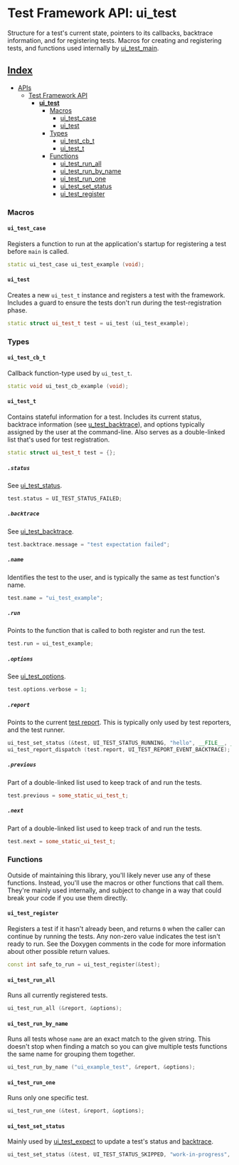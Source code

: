 # Test Framework API: ui_test

Structure for a test's current state, pointers to its callbacks, backtrace information, and for registering tests.
Macros for creating and registering tests, and functions used internally by [ui_test_main](./ui_test_main.md).

## [Index](../../README.md)
- [APIs](../README.md)
  - [Test Framework API](./README.md)
    - **[ui_test](./ui_test.md)**
      - [Macros](#macros)
        - [ui_test_case](#ui_test_case)
        - [ui_test](#ui_test)
      - [Types](#types)
        - [ui_test_cb_t](#ui_test_cb_t)
        - [ui_test_t](#ui_test_t)
      - [Functions](#functions)
        - [ui_test_run_all](#ui_test_run_all)
        - [ui_test_run_by_name](#ui_test_run_by_name)
        - [ui_test_run_one](#ui_test_run_one)
        - [ui_test_set_status](#ui_test_set_status)
        - [ui_test_register](#ui_test_register)

### Macros

#### `ui_test_case`

Registers a function to run at the application's startup for registering a test before `main` is called.

```c++
static ui_test_case ui_test_example (void);
```

#### `ui_test`

Creates a new `ui_test_t` instance and registers a test with the framework. Includes a guard to ensure the tests
don't run during the test-registration phase.

```c++
static struct ui_test_t test = ui_test (ui_test_example);
```

### Types

#### `ui_test_cb_t`

Callback function-type used by `ui_test_t`.

```c++
static void ui_test_cb_example (void);
```

#### `ui_test_t`

Contains stateful information for a test. Includes its current status, backtrace information (see
[u_test_backtrace](./ui_test_backtrace.md)), and options typically assigned by the user at the command-line. Also
serves as a double-linked list that's used for test registration.

```c++
static struct ui_test_t test = {};
```

##### `.status`

See [ui_test_status](./ui_test_status.md).

```c++
test.status = UI_TEST_STATUS_FAILED;
```

##### `.backtrace`

See [ui_test_backtrace](./ui_test_backtrace.md).

```c++
test.backtrace.message = "test expectation failed";
```

##### `.name`

Identifies the test to the user, and is typically the same as test function's name.

```c++
test.name = "ui_test_example";
```

##### `.run`

Points to the function that is called to both register and run the test.

```c++
test.run = ui_test_example;
```

##### `.options`

See [ui_test_options](./ui_test_options.md).

```c++
test.options.verbose = 1;
```

##### `.report`

Points to the current [test report](./ui_test_report.md). This is typically only used by test reporters, and the
test runner.

```c++
ui_test_set_status (&test, UI_TEST_STATUS_RUNNING, "hello", __FILE__, __LINE__);
ui_test_report_dispatch (test.report, UI_TEST_REPORT_EVENT_BACKTRACE);
```

##### `.previous`

Part of a double-linked list used to keep track of and run the tests.

```c++
test.previous = some_static_ui_test_t;
```

##### `.next`

Part of a double-linked list used to keep track of and run the tests.

```c++
test.next = some_static_ui_test_t;
```

### Functions

Outside of maintaining this library, you'll likely never use any of these functions. Instead, you'll use the macros
or other functions that call them. They're mainly used internally, and subject to change in a way that could break
your code if you use them directly.

#### `ui_test_register`

Registers a test if it hasn't already been, and returns `0` when the caller can continue by running the tests. Any
non-zero value indicates the test isn't ready to run. See the Doxygen comments in the code for more information
about other possible return values.

```c++
const int safe_to_run = ui_test_register(&test);
```

#### `ui_test_run_all`

Runs all currently registered tests.

```c++
ui_test_run_all (&report, &options);
```

#### `ui_test_run_by_name`

Runs all tests whose `name` are an exact match to the given string. This doesn't stop when finding a match so you
can give multiple tests functions the same name for grouping them together.

```c++
ui_test_run_by_name ("ui_example_test", &report, &options);
```

#### `ui_test_run_one`

Runs only one specific test.

```c++
ui_test_run_one (&test, &report, &options);
```

#### `ui_test_set_status`

Mainly used by [ui_test_expect](./ui_test_expect.md) to update a test's status and [backtrace](./ui_test_backtrace.md).

```c++
ui_test_set_status (&test, UI_TEST_STATUS_SKIPPED, "work-in-progress", __FILE__, __LINE__);
```
